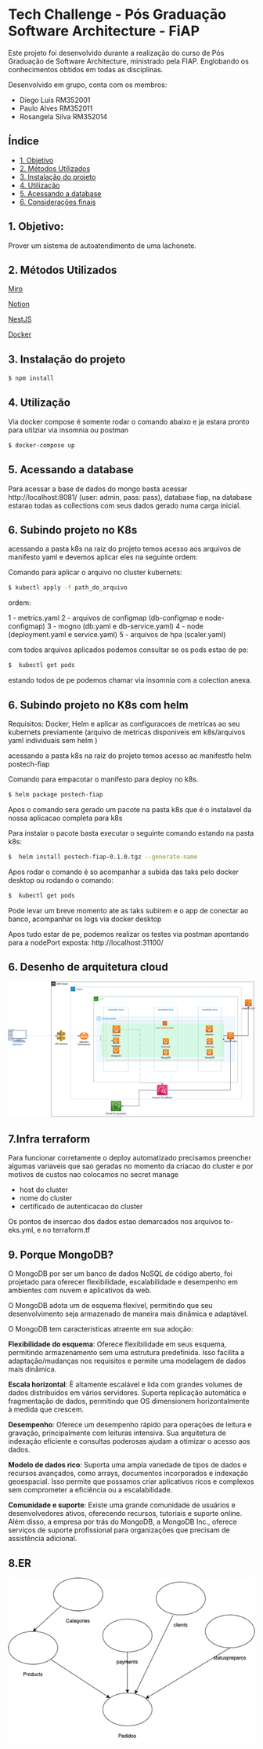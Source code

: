 # Tech Challenge - Pós Graduação Software Architecture - FiAP

Este projeto foi desenvolvido durante a realização do curso de Pós Graduação de Software Architecture, ministrado pela FIAP. Englobando os conhecimentos obtidos em todas as disciplinas.

Desenvolvido em grupo, conta com os membros:

- Diego Luis RM352001
- Paulo Alves RM352011
- Rosangela Silva RM352014

## Índice

- [1. Objetivo](#1-objetivo)
- [2. Métodos Utilizados](#2-métodos-utilizados)
- [3. Instalação do projeto](#3-instalação-do-projeto)
- [4. Utilização](#4-utilização)
- [5. Acessando a database](#5-acessando-a-database)
- [6. Considerações finais](#6-considerações-finais)

## 1. Objetivo:

Prover um sistema de autoatendimento de uma lachonete.

## 2. Métodos Utilizados

[Miro](https://miro.com/app/board/uXjVMlKvwf0=/)

[Notion](https://www.notion.so/d473ae027b1140c6915ba85c0e87dcbc?v=66a8f70c96af43418355a530584d995d)

[NestJS](https://docs.nestjs.com/)

[Docker](https://docs.docker.com/)

## 3. Instalação do projeto

```bash
$ npm install
```

## 4. Utilização

Via docker compose é somente rodar o comando abaixo e ja estara pronto para utilziar via insomnia ou postman

```bash
$ docker-compose up
```

## 5. Acessando a database

Para acessar a base de dados do mongo basta acessar http://localhost:8081/ (user: admin, pass: pass), database fiap, na database estarao todas as collections com seus dados gerado numa carga inicial.

## 6. Subindo projeto no K8s

acessando a pasta k8s na raiz do projeto temos acesso aos arquivos de manifesto yaml e devemos aplicar eles na seguinte ordem:

Comando para aplicar o arquivo no cluster kubernets:

```bash
$ kubectl apply -f path_do_arquivo
```

ordem:

1 - metrics.yaml
2 - arquivos de configmap (db-configmap e node-configmap)
3 - mogno (db.yaml e db-service.yaml)
4 - node (deployment.yaml e service.yaml)
5 - arquivos de hpa (scaler.yaml)

com todos arquivos aplicados podemos consultar se os pods estao de pe:

```bash
$  kubectl get pods
```

estando todos de pe podemos chamar via insomnia com a colection anexa.

## 6. Subindo projeto no K8s com helm

Requisitos: Docker, Helm e aplicar as configuracoes de metricas ao seu kubernets previamente (arquivo de metricas disponiveis em k8s/arquivos yaml individuais sem helm )

acessando a pasta k8s na raiz do projeto temos acesso ao manifestfo helm postech-fiap

Comando para empacotar o manifesto para deploy no k8s.

```bash
$ helm package postech-fiap
```

Apos o comando sera gerado um pacote na pasta k8s que é o instalavel da nossa aplicacao completa para k8s

Para instalar o pacote basta executar o seguinte comando estando na pasta k8s:

```bash
$  helm install postech-fiap-0.1.0.tgz --generate-name
```

Apos rodar o comando é so acompanhar a subida das taks pelo docker desktop ou rodando o comando:

```bash
$  kubectl get pods
```

Pode levar um breve momento ate as taks subirem e o app de conectar ao banco, acompanhar os logs via docker desktop

Apos tudo estar de pe, podemos realizar os testes via postman apontando para a nodePort exposta: http://localhost:31100/

## 6. Desenho de arquitetura cloud

<img src="./assets/posnew.png">

## 7.Infra terraform

Para funcionar corretamente o deploy automatizado precisamos preencher algumas variaveis que sao geradas no momento da criacao do cluster e por motivos de custos nao colocamos no secret manage

- host do cluster
- nome do cluster
- certificado de autenticacao do cluster

Os pontos de insercao dos dados estao demarcados nos arquivos to-eks.yml, e no terraform.tf

## 9. Porque MongoDB?

O MongoDB por ser um banco de dados NoSQL de código aberto, foi projetado para oferecer flexibilidade, escalabilidade e desempenho em ambientes com nuvem e aplicativos da web.

O MongoDB adota um de esquema flexível, permitindo que seu desenvolvimento seja armazenado de maneira mais dinâmica e adaptável.

O MongoDB tem caracteristicas atraente em sua adoção:

**Flexibilidade do esquema**: Oferece flexibilidade em seus esquema, permitindo armazenamento sem uma estrutura predefinida. Isso facilita a adaptação/mudanças nos requisitos e permite uma modelagem de dados mais dinâmica.

**Escala horizontal**: É altamente escalável e lida com grandes volumes de dados distribuídos em vários servidores. Suporta replicação automática e fragmentação de dados, permitindo que OS dimensionem horizontalmente à medida que crescem.

**Desempenho**: Oferece um desempenho rápido para operações de leitura e gravação, principalmente com leituras intensiva. Sua arquitetura de indexação eficiente e consultas poderosas ajudam a otimizar o acesso aos dados.

**Modelo de dados rico**: Suporta uma ampla variedade de tipos de dados e recursos avançados, como arrays, documentos incorporados e indexação geoespacial. Isso permite que possamos criar aplicativos ricos e complexos sem comprometer a eficiência ou a escalabilidade.

**Comunidade e suporte**: Existe uma grande comunidade de usuários e desenvolvedores ativos, oferecendo recursos, tutoriais e suporte online. Além disso, a empresa por trás do MongoDB, a MongoDB Inc., oferece serviços de suporte profissional para organizações que precisam de assistência adicional.

## 8.ER

<img src="./assets/ER.png">
